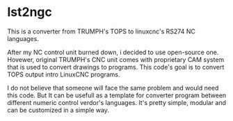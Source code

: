 # lst2ngc
This is a converter from TRUMPH's TOPS to linuxcnc's RS274 NC languages. 

After my NC control unit burned down, i decided to use open-source one. Hovewer, original TRUMPH's CNC unit comes with proprietary CAM system that is used to convert drawings to programs. This code's goal is to convert TOPS output intro LinuxCNC programs.

I do not believe that someone will face the same problem and would need this code. But It can be usefull as a template for converter program between different numeric control verdor's languages. It's pretty simple, modular and can be customized in a simple way.
